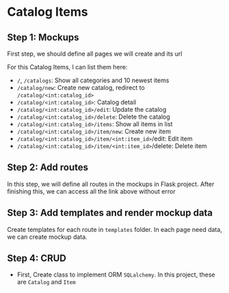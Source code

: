 # Catalog Items

## Step 1: Mockups
First step, we should define all pages we will create and its url

For this Catalog Items, I can list them here:

- `/`, `/catalogs`: Show all categories and 10 newest items
- `/catalog/new`: Create new catalog, redirect to `/catalog/<int:catalog_id>`
- `/catalog/<int:catalog_id>`: Catalog detail
- `/catalog/<int:catalog_id>/edit`: Update the catalog
- `/catalog/<int:catalog_id>/delete`: Delete the catalog
- `/catalog/<int:catalog_id>/items`: Show all items in list
- `/catalog/<int:catalog_id>/item/new`: Create new item
- `/catalog/<int:catalog_id>/item/<int:item_id>`/edit: Edit item
- `/catalog/<int:catalog_id>/item/<int:item_id>`/delete: Delete item


## Step 2: Add routes
In this step, we will define all routes in the mockups in Flask project. After finishing this, we can access all the link above without error

## Step 3: Add templates and render mockup data
Create templates for each route in `templates` folder. In each page need data, we can create mockup data.

## Step 4: CRUD
- First, Create class to implement ORM `SQLalchemy`. In this project, these are `Catalog` and `Item`


